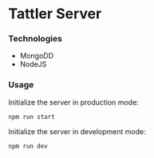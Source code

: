 # Tattler Server

### Technologies

- MongoDD
- NodeJS

### Usage

Initialize the server in production mode:

```
npm run start
```

Initialize the server in development mode:
```
npm run dev
```
